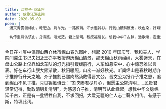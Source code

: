 ```yaml
---
title: 江神子·绵山吟
author: 放歌江海山阙
date: 2020-05-09
poem: |
  漫天青雾锁绵山，暗无边，剩车光。一路惊魂，汗水湿衿衫。行到山腰斜照出，秋色染，好峰峦。

  坊传重耳访该山，见诗笺，泪光茫。君上清明，黎庶福荫长。想我中华千古脉，浩歌续，定重光！
---
```


今日在寸屏中偶观山西介休市绵山春光图片，想起 2010 年国庆节，我和夫人、学院闫冀生书记夫妇及王亦平教授游历绵山情景，那天绵山秋雨绵绵，大雾迷天，在盘山公路上仅靠如龙车队的灯光指引缓缓前行，人车如悬空中，心中惊恐难以言表。好在车行山腰大雾渐散，秋阳暖照，山峦一派好秋光。听闻绵山是春秋时期介子推修行升天之地。介子推割已腿肉熬汤救得晋文公，晋文公为报介子推之恩，追到绵山不见子推，只见锦笺诗云：“割肉奉君尽丹心，但愿主公常清明……民贵君轻常记得，勤政清明复清明”，为感恩介子推，清明节从此缘起。想我中华文脉绵延千古，正是有一批牺牲自我，不求回报，大爱无疆的仁人志士薪火相传。有感于斯，特填此词。
